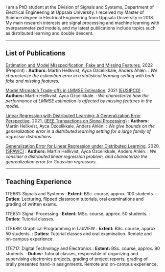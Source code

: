 I am a PhD student at the Division of Signals and Systems,
Department of Electrical Engineering at Uppsala University. 
I received my Master of Science degree in Electrical Engineering from Uppsala University in 2018.
My main research interests are signal processing and machine learning with overparameterized models,
and my latest publications include topics such as distributed learning and double descent.

---
## List of Publications

<a href="https://arxiv.org/abs/2203.03398" target="_blank">Estimation and Model Misspecification: Fake and Missing Features</a>, 2022 (Preprint)
: **Authors:** Martin Hellkvist, Ayca Özcelikkale, Anders Ahlén.
: *We characterize the estimation error in a statistical learning setting with both fake and missing features.*

<a href="https://arxiv.org/abs/2105.11964" target="_blank">Model Mismatch Trade-offs in LMMSE Estimation</a>, 2021 <a href="https://eusipco2021.org/" target="_blank">(EUSIPCO)</a>
: **Authors:** Martin Hellkvist, Ayca Özcelikkale.
: *We characterize how the performance of LMMSE estimation is affected by missing features in the model.*

<a href="https://arxiv.org/abs/2101.09001" target="_blank">Linear Regression with Distributed Learning: A Generalization Error Perspective</a>, 2021, <a href="https://ieeexplore.ieee.org/document/9520293" target="_blank">(IEEE Transactions on Signal Processing)</a>
: **Authors:** Martin Hellkvist, Ayca Özcelikkale, Anders Ahlén.
: *We give bounds on the generalization error in a distributed learning setting for a large family of regressor distributions.*

<a href="https://arxiv.org/abs/2004.14637" target="_blank">Generalization Error for Linear Regression under Distributed Learning</a>, 2020, <a href="https://spawc2020.netlify.app/" target="_blank">(SPAWC)</a> 
: **Authors:** Martin Hellkvist, Ayca Özcelikkale, Anders Ahlén.
: *We consider a distributed linear regression problem, and characterize the genrealization error for Gaussian regressors.*

 
<!-- Publication item template
    [Title](https://arxiv.org/abs/), yyyy, ([Journal/Conf/Preprint]())
    : **Authors:** 
    : one-line-abstract. 
-->
<!-- 
    <a href="" target="_blank"></a> 
-->

---
## Teaching Experience

1TE661: Signals and Systems
: **Extent:** BSc. course, approx. 100 students.
: **Duties:** Lecturing, flipped classroom tutorials, oral examinations and grading of written exams.

1TE651: Signal Processing
: **Extent:** MSc. course, approx. 50 students.
: **Duties:** Tutorial classes.

1TE689: Graphical Programming in LabVIEW
: **Extent:** BSc. course, approx 50 students.
: **Duties:** Tutorial classes and oral examination. Remote and on-campus experience.

1TE717: Digital Technology and Electronics
: **Extent:** BSc. course, approx. 90 students.
: **Duties:** Tutorial classes, responsible of organizing and supervising electronics projects, grading of project reports, grading of orally presented hand-in assignments. Remote and on-campus experience.